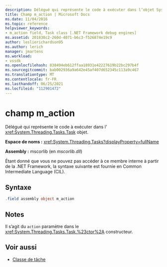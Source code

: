 ```yaml
---
description: Délégué qui représente le code à exécuter dans l’objet System. Threading. Tasks. Task.
title: Champ m_action | Microsoft Docs
ms.date: 11/04/2016
ms.topic: reference
helpviewer_keywords:
- m_action field, Task class [.NET Framework debug engines]
ms.assetid: 201838c2-260d-4071-b6c3-f526874e19c9
author: leslierichardson95
ms.author: lerich
manager: jmartens
ms.workload:
- vssdk
ms.openlocfilehash: 838494eb612ffaa18931e42227619b22bc297b4f
ms.sourcegitcommit: bab002936a9a642e45af407d652345c113a9c467
ms.translationtype: MT
ms.contentlocale: fr-FR
ms.lasthandoff: 06/25/2021
ms.locfileid: "112901472"
---
```

# <a name="m_action-field"></a>champ m_action
Délégué qui représente le code à exécuter dans l' <xref:System.Threading.Tasks.Task> objet.

 **Espace de noms :** <xref:System.Threading.Tasks?displayProperty=fullName>

 **Assembly :** mscorlib (en *mscorlib.dll*)

 Étant donné que vous ne pouvez pas accéder à ce membre interne à partir de la .NET Framework, la syntaxe suivante est fournie en Common Intermediate Language (CIL).

## <a name="syntax"></a>Syntaxe

```csharp
.field assembly object m_action
```

## <a name="remarks"></a>Notes
 Il s’agit du `action` paramètre dans le <xref:System.Threading.Tasks.Task.%23ctor%2A> constructeur.

## <a name="see-also"></a>Voir aussi
- [Classe de tâche](../../extensibility/debugger/task-class-internal-members.md)
